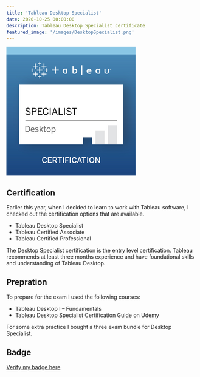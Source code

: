 ```yaml
---
title: 'Tableau Desktop Specialist'
date: 2020-10-25 00:00:00
description: Tableau Desktop Specialist certificate
featured_image: '/images/DesktopSpecialist.png'
---
```


![](/images/DesktopSpecialist.png)

## Certification

Earlier this year, when I decided to learn to work with Tableau software, I checked out the certification options that are available. 

- Tableau Desktop Specialist
- Tableau Certified Associate
- Tableau Certified Professional

The Desktop Specialist certification is the entry level certification. Tableau recommends at least three months experience and have foundational skills and understanding of Tableau Desktop.

## Prepration

To prepare for the exam I used the following courses:

- Tableau Desktop I – Fundamentals
- Tableau Desktop Specialist Certification Guide on Udemy

For some extra practice I bought a three exam bundle for Desktop Specialist. 

## Badge

<a href="https://www.youracclaim.com/badges/ae3e1151-a929-4d22-a941-064d32e7e0ef/public_url" class="button button--large">Verify my badge here</a>


